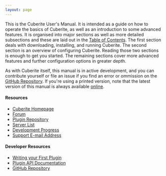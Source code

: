 ```yaml
---
layout: page
---
```

This is the Cuberite User's Manual. It is intended as a guide on how to operate the basics of Cuberite, as well as an introduction to some advanced features. It is organised into major sections as well as more detailed subsections and these are laid out in the [Table of Contents](#manual). The first section deals with downloading, installing, and running Cuberite. The second section is an overview of configuring Cuberite. Reading those two sections is enough to get you started. The remaining sections cover more advanced features and further configuration options in greater depth.

As with Cuberite itself, this manual is in active development, and you can contribute yourself or file an issue if you find an error or ommission on the [GitHub Repository](https://github.com/cuberite/users-manual). If you're using a printed version, note that the latest version of this manual is always available [online](/manual/).

#### Resources
- [Cuberite Homepage](http://cuberite.org/)
- [Forum](https://forum.cuberite.org/)
- [Plugin Repository](https://forum.cuberite.org/forum-2.html)
- [Server List](https://forum.cuberite.org/thread-1435.html)
- [Development Progress](https://forum.cuberite.org/thread-2146.html)
- [Support E-mail Address](mailto:support@cuberite.org)

#### Developer Resources
- [Writing your First Plugin](http://api-docs.cuberite.org/Writing-a-Cuberite-plugin.html)
- [Plugin API Documentation](http://api-docs.cuberite.org/)
- [GitHub Repository](https://github.com/cuberite/cuberite)
